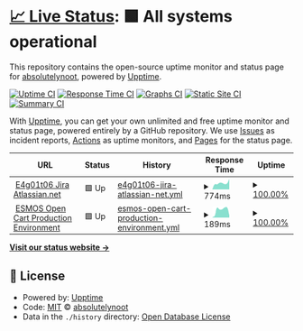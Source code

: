 # [📈 Live Status](https://absolutelynoot.github.io/e4g01t06.monitoring): <!--live status--> **🟩 All systems operational**

This repository contains the open-source uptime monitor and status page for [absolutelynoot](https://absolutelynoot.github.io/e4g01t06.monitoring), powered by [Upptime](https://github.com/upptime/upptime).

[![Uptime CI](https://github.com/absolutelynoot/e4g01t06.monitoring/workflows/Uptime%20CI/badge.svg)](https://github.com/absolutelynoot/e4g01t06.monitoring/actions?query=workflow%3A%22Uptime+CI%22)
[![Response Time CI](https://github.com/absolutelynoot/e4g01t06.monitoring/workflows/Response%20Time%20CI/badge.svg)](https://github.com/absolutelynoot/e4g01t06.monitoring/actions?query=workflow%3A%22Response+Time+CI%22)
[![Graphs CI](https://github.com/absolutelynoot/e4g01t06.monitoring/workflows/Graphs%20CI/badge.svg)](https://github.com/absolutelynoot/e4g01t06.monitoring/actions?query=workflow%3A%22Graphs+CI%22)
[![Static Site CI](https://github.com/absolutelynoot/e4g01t06.monitoring/workflows/Static%20Site%20CI/badge.svg)](https://github.com/absolutelynoot/e4g01t06.monitoring/actions?query=workflow%3A%22Static+Site+CI%22)
[![Summary CI](https://github.com/absolutelynoot/e4g01t06.monitoring/workflows/Summary%20CI/badge.svg)](https://github.com/absolutelynoot/e4g01t06.monitoring/actions?query=workflow%3A%22Summary+CI%22)

With [Upptime](https://upptime.js.org), you can get your own unlimited and free uptime monitor and status page, powered entirely by a GitHub repository. We use [Issues](https://github.com/absolutelynoot/e4g01t06.monitoring/issues) as incident reports, [Actions](https://github.com/absolutelynoot/e4g01t06.monitoring/actions) as uptime monitors, and [Pages](https://absolutelynoot.github.io/e4g01t06.monitoring) for the status page.

<!--start: status pages-->
<!-- This summary is generated by Upptime (https://github.com/upptime/upptime) -->
<!-- Do not edit this manually, your changes will be overwritten -->
<!-- prettier-ignore -->
| URL | Status | History | Response Time | Uptime |
| --- | ------ | ------- | ------------- | ------ |
| <img alt="" src="https://favicons.githubusercontent.com/e4g01t06.atlassian.net" height="13"> [E4g01t06 Jira Atlassian.net](https://e4g01t06.atlassian.net/) | 🟩 Up | [e4g01t06-jira-atlassian-net.yml](https://github.com/absolutelynoot/e4g01t06.monitoring/commits/HEAD/history/e4g01t06-jira-atlassian-net.yml) | <details><summary><img alt="Response time graph" src="./graphs/e4g01t06-jira-atlassian-net/response-time-week.png" height="20"> 774ms</summary><br><a href="https://absolutelynoot.github.io/e4g01t06.monitoring/history/e4g01t06-jira-atlassian-net"><img alt="Response time 839" src="https://img.shields.io/endpoint?url=https%3A%2F%2Fraw.githubusercontent.com%2Fabsolutelynoot%2Fe4g01t06.monitoring%2FHEAD%2Fapi%2Fe4g01t06-jira-atlassian-net%2Fresponse-time.json"></a><br><a href="https://absolutelynoot.github.io/e4g01t06.monitoring/history/e4g01t06-jira-atlassian-net"><img alt="24-hour response time 1249" src="https://img.shields.io/endpoint?url=https%3A%2F%2Fraw.githubusercontent.com%2Fabsolutelynoot%2Fe4g01t06.monitoring%2FHEAD%2Fapi%2Fe4g01t06-jira-atlassian-net%2Fresponse-time-day.json"></a><br><a href="https://absolutelynoot.github.io/e4g01t06.monitoring/history/e4g01t06-jira-atlassian-net"><img alt="7-day response time 774" src="https://img.shields.io/endpoint?url=https%3A%2F%2Fraw.githubusercontent.com%2Fabsolutelynoot%2Fe4g01t06.monitoring%2FHEAD%2Fapi%2Fe4g01t06-jira-atlassian-net%2Fresponse-time-week.json"></a><br><a href="https://absolutelynoot.github.io/e4g01t06.monitoring/history/e4g01t06-jira-atlassian-net"><img alt="30-day response time 799" src="https://img.shields.io/endpoint?url=https%3A%2F%2Fraw.githubusercontent.com%2Fabsolutelynoot%2Fe4g01t06.monitoring%2FHEAD%2Fapi%2Fe4g01t06-jira-atlassian-net%2Fresponse-time-month.json"></a><br><a href="https://absolutelynoot.github.io/e4g01t06.monitoring/history/e4g01t06-jira-atlassian-net"><img alt="1-year response time 839" src="https://img.shields.io/endpoint?url=https%3A%2F%2Fraw.githubusercontent.com%2Fabsolutelynoot%2Fe4g01t06.monitoring%2FHEAD%2Fapi%2Fe4g01t06-jira-atlassian-net%2Fresponse-time-year.json"></a></details> | <details><summary><a href="https://absolutelynoot.github.io/e4g01t06.monitoring/history/e4g01t06-jira-atlassian-net">100.00%</a></summary><a href="https://absolutelynoot.github.io/e4g01t06.monitoring/history/e4g01t06-jira-atlassian-net"><img alt="All-time uptime 100.00%" src="https://img.shields.io/endpoint?url=https%3A%2F%2Fraw.githubusercontent.com%2Fabsolutelynoot%2Fe4g01t06.monitoring%2FHEAD%2Fapi%2Fe4g01t06-jira-atlassian-net%2Fuptime.json"></a><br><a href="https://absolutelynoot.github.io/e4g01t06.monitoring/history/e4g01t06-jira-atlassian-net"><img alt="24-hour uptime 100.00%" src="https://img.shields.io/endpoint?url=https%3A%2F%2Fraw.githubusercontent.com%2Fabsolutelynoot%2Fe4g01t06.monitoring%2FHEAD%2Fapi%2Fe4g01t06-jira-atlassian-net%2Fuptime-day.json"></a><br><a href="https://absolutelynoot.github.io/e4g01t06.monitoring/history/e4g01t06-jira-atlassian-net"><img alt="7-day uptime 100.00%" src="https://img.shields.io/endpoint?url=https%3A%2F%2Fraw.githubusercontent.com%2Fabsolutelynoot%2Fe4g01t06.monitoring%2FHEAD%2Fapi%2Fe4g01t06-jira-atlassian-net%2Fuptime-week.json"></a><br><a href="https://absolutelynoot.github.io/e4g01t06.monitoring/history/e4g01t06-jira-atlassian-net"><img alt="30-day uptime 100.00%" src="https://img.shields.io/endpoint?url=https%3A%2F%2Fraw.githubusercontent.com%2Fabsolutelynoot%2Fe4g01t06.monitoring%2FHEAD%2Fapi%2Fe4g01t06-jira-atlassian-net%2Fuptime-month.json"></a><br><a href="https://absolutelynoot.github.io/e4g01t06.monitoring/history/e4g01t06-jira-atlassian-net"><img alt="1-year uptime 100.00%" src="https://img.shields.io/endpoint?url=https%3A%2F%2Fraw.githubusercontent.com%2Fabsolutelynoot%2Fe4g01t06.monitoring%2FHEAD%2Fapi%2Fe4g01t06-jira-atlassian-net%2Fuptime-year.json"></a></details>
| <img alt="" src="https://favicons.githubusercontent.com/ec2-34-226-245-218.compute-1.amazonaws.com" height="13"> [ESMOS Open Cart Production Environment](http://ec2-34-226-245-218.compute-1.amazonaws.com) | 🟩 Up | [esmos-open-cart-production-environment.yml](https://github.com/absolutelynoot/e4g01t06.monitoring/commits/HEAD/history/esmos-open-cart-production-environment.yml) | <details><summary><img alt="Response time graph" src="./graphs/esmos-open-cart-production-environment/response-time-week.png" height="20"> 189ms</summary><br><a href="https://absolutelynoot.github.io/e4g01t06.monitoring/history/esmos-open-cart-production-environment"><img alt="Response time 312" src="https://img.shields.io/endpoint?url=https%3A%2F%2Fraw.githubusercontent.com%2Fabsolutelynoot%2Fe4g01t06.monitoring%2FHEAD%2Fapi%2Fesmos-open-cart-production-environment%2Fresponse-time.json"></a><br><a href="https://absolutelynoot.github.io/e4g01t06.monitoring/history/esmos-open-cart-production-environment"><img alt="24-hour response time 54" src="https://img.shields.io/endpoint?url=https%3A%2F%2Fraw.githubusercontent.com%2Fabsolutelynoot%2Fe4g01t06.monitoring%2FHEAD%2Fapi%2Fesmos-open-cart-production-environment%2Fresponse-time-day.json"></a><br><a href="https://absolutelynoot.github.io/e4g01t06.monitoring/history/esmos-open-cart-production-environment"><img alt="7-day response time 189" src="https://img.shields.io/endpoint?url=https%3A%2F%2Fraw.githubusercontent.com%2Fabsolutelynoot%2Fe4g01t06.monitoring%2FHEAD%2Fapi%2Fesmos-open-cart-production-environment%2Fresponse-time-week.json"></a><br><a href="https://absolutelynoot.github.io/e4g01t06.monitoring/history/esmos-open-cart-production-environment"><img alt="30-day response time 187" src="https://img.shields.io/endpoint?url=https%3A%2F%2Fraw.githubusercontent.com%2Fabsolutelynoot%2Fe4g01t06.monitoring%2FHEAD%2Fapi%2Fesmos-open-cart-production-environment%2Fresponse-time-month.json"></a><br><a href="https://absolutelynoot.github.io/e4g01t06.monitoring/history/esmos-open-cart-production-environment"><img alt="1-year response time 312" src="https://img.shields.io/endpoint?url=https%3A%2F%2Fraw.githubusercontent.com%2Fabsolutelynoot%2Fe4g01t06.monitoring%2FHEAD%2Fapi%2Fesmos-open-cart-production-environment%2Fresponse-time-year.json"></a></details> | <details><summary><a href="https://absolutelynoot.github.io/e4g01t06.monitoring/history/esmos-open-cart-production-environment">100.00%</a></summary><a href="https://absolutelynoot.github.io/e4g01t06.monitoring/history/esmos-open-cart-production-environment"><img alt="All-time uptime 99.35%" src="https://img.shields.io/endpoint?url=https%3A%2F%2Fraw.githubusercontent.com%2Fabsolutelynoot%2Fe4g01t06.monitoring%2FHEAD%2Fapi%2Fesmos-open-cart-production-environment%2Fuptime.json"></a><br><a href="https://absolutelynoot.github.io/e4g01t06.monitoring/history/esmos-open-cart-production-environment"><img alt="24-hour uptime 100.00%" src="https://img.shields.io/endpoint?url=https%3A%2F%2Fraw.githubusercontent.com%2Fabsolutelynoot%2Fe4g01t06.monitoring%2FHEAD%2Fapi%2Fesmos-open-cart-production-environment%2Fuptime-day.json"></a><br><a href="https://absolutelynoot.github.io/e4g01t06.monitoring/history/esmos-open-cart-production-environment"><img alt="7-day uptime 100.00%" src="https://img.shields.io/endpoint?url=https%3A%2F%2Fraw.githubusercontent.com%2Fabsolutelynoot%2Fe4g01t06.monitoring%2FHEAD%2Fapi%2Fesmos-open-cart-production-environment%2Fuptime-week.json"></a><br><a href="https://absolutelynoot.github.io/e4g01t06.monitoring/history/esmos-open-cart-production-environment"><img alt="30-day uptime 99.18%" src="https://img.shields.io/endpoint?url=https%3A%2F%2Fraw.githubusercontent.com%2Fabsolutelynoot%2Fe4g01t06.monitoring%2FHEAD%2Fapi%2Fesmos-open-cart-production-environment%2Fuptime-month.json"></a><br><a href="https://absolutelynoot.github.io/e4g01t06.monitoring/history/esmos-open-cart-production-environment"><img alt="1-year uptime 99.35%" src="https://img.shields.io/endpoint?url=https%3A%2F%2Fraw.githubusercontent.com%2Fabsolutelynoot%2Fe4g01t06.monitoring%2FHEAD%2Fapi%2Fesmos-open-cart-production-environment%2Fuptime-year.json"></a></details>

<!--end: status pages-->

[**Visit our status website →**](https://absolutelynoot.github.io/e4g01t06.monitoring)

## 📄 License

- Powered by: [Upptime](https://github.com/upptime/upptime)
- Code: [MIT](./LICENSE) © [absolutelynoot](https://absolutelynoot.github.io/e4g01t06.monitoring)
- Data in the `./history` directory: [Open Database License](https://opendatacommons.org/licenses/odbl/1-0/)
